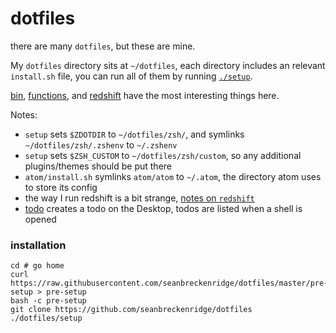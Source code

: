 # dotfiles

there are many `dotfiles`, but these are mine.

My `dotfiles` directory sits at `~/dotfiles`, each directory includes an relevant `install.sh` file, you can run all of them by running [`./setup`](/setup).

[bin](/bin), [functions](/zsh/functions), and [redshift](/redshift) have the most interesting things here.

Notes:
- `setup` sets `$ZDOTDIR` to `~/dotfiles/zsh/`, and symlinks `~/dotfiles/zsh/.zshenv` to `~/.zshenv`
- `setup` sets `$ZSH_CUSTOM` to `~/dotfiles/zsh/custom`, so any additional plugins/themes should be put there
- `atom/install.sh` symlinks `atom/atom` to `~/.atom`, the directory atom uses to store its config
- the way I run redshift is a bit strange, [notes on `redshift`](/redshift/README.md)
- [todo](/bin/todo) creates a todo on the Desktop, todos are listed when a shell is opened

### installation

    cd # go home
    curl https://raw.githubusercontent.com/seanbreckenridge/dotfiles/master/pre-setup > pre-setup
    bash -c pre-setup
    git clone https://github.com/seanbreckenridge/dotfiles
    ./dotfiles/setup
